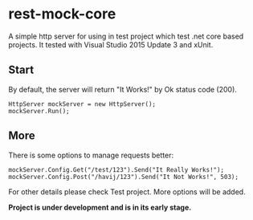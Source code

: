 # rest-mock-core
A simple http server for using in test project which test .net core based projects.
It tested with Visual Studio 2015 Update 3 and xUnit.

## Start
By default, the server will return "It Works!" by Ok status code (200).

```
HttpServer mockServer = new HttpServer();
mockServer.Run();
```

## More
There is some options to manage requests better:
```
mockServer.Config.Get("/test/123").Send("It Really Works!");
mockServer.Config.Post("/havij/123").Send("It Not Works!", 503);
```

For other details please check Test project.
More options will be added.

**Project is under development and is in its early stage.**